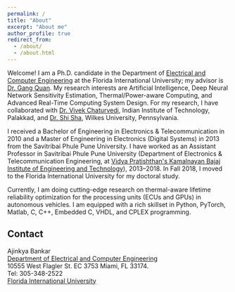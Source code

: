 ```yaml
---
permalink: /
title: "About"
excerpt: "About me"
author_profile: true
redirect_from: 
  - /about/
  - /about.html
---
```


Welcome! I am a Ph.D. candidate in the Department of [Electrical and Computer Engineering](https://ece.fiu.edu/) at the Florida International University; my advisor is [Dr. Gang Quan](http://web.eng.fiu.edu/gaquan/). My research interests are Artificial Intelligence, Deep Neural Network Sensitivity Estimation, Thermal/Power-aware Computing, and Advanced Real-Time Computing System Design. For my research, I have collaborated with [Dr. Vivek Chaturvedi](https://iitpkd.ac.in/people/vivek), Indian Institute of Technology, Palakkad, and [Dr. Shi Sha](https://scholar.google.com/citations?user=stCFoCgAAAAJ&hl=en), Wilkes University, Pennsylvania.

I received a Bachelor of Engineering in Electronics & Telecommunication in 2010 and a Master of Engineering in Electronics (Digital Systems) in 2013 from the Savitribai Phule Pune University. I have worked as an Assistant Professor in Savitribai Phule Pune University (Department of Electronics & Telecommunication Engineering, at [Vidya Pratishthan's Kamalnayan Bajaj Institute of Engineering and Technology](https://www.vpkbiet.org/)), 2013–2018. In Fall 2018, I moved to the Florida International University for my doctoral study.

Currently, I am doing cutting-edge research on thermal-aware lifetime reliability optimization for the processing units (ECUs and GPUs) in autonomous vehicles. I am  equipped with a rich skillset in Python, PyTorch, Matlab, C, C++, Embedded C, VHDL, and CPLEX programming.  



Contact
------
Ajinkya Bankar  
[Department of Electrical and Computer Engineering](https://ece.fiu.edu/)  
10555 West Flagler St. EC 3753 
Miami, FL 33174.  
Tel: 305-348-2522    
[Florida International University](https://www.fiu.edu/)



